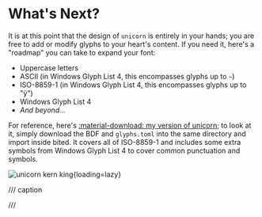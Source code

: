 # What's Next?

It is at this point that the design of `unicorn` is entirely in your hands; you
are free to add or modify glyphs to your heart's content. If you need it, here's
a "roadmap" you can take to expand your font:

- Uppercase letters
- ASCII (in Windows Glyph List 4, this encompasses glyphs up to `~`)
- ISO-8859-1 (in Windows Glyph List 4, this encompasses glyphs up to "ÿ")
- Windows Glyph List 4
- *And beyond...*

For reference, here's
[:material-download: my version of unicorn](https://github.com/molarmanful/bited/tree/main/docs/manual/assets/unicorn);
to look at it, simply download the BDF and `glyphs.toml` into the same directory
and import inside bited. It covers all of ISO-8859-1 and includes some extra
symbols from Windows Glyph List 4 to cover common punctuation and symbols.

![unicorn kern king](assets/unicorn-kernking.png){loading=lazy}

/// caption

///
